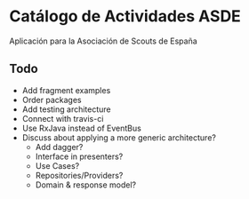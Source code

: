# Catálogo de Actividades ASDE

Aplicación para la Asociación de Scouts de España

## Todo

* Add fragment examples
* Order packages
* Add testing architecture
* Connect with travis-ci
* Use RxJava instead of EventBus
* Discuss about applying a more generic architecture? 
	* Add dagger?
	* Interface in presenters? 
	* Use Cases? 
	* Repositories/Providers?
	* Domain & response model?